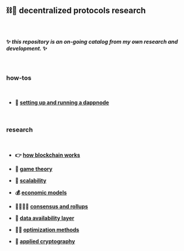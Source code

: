 ## ⛓🧱 decentralized protocols research 

<br>

####  ✨ *this repository is an *on-going* catalog from my own research and development.* ✨


<br>



### how-tos

<br>

* **🪼 [setting up and running a dappnode](dappnode)**


<br>



### research

<br>


* **👉 [how blockchain works](blockchains)**

* **👾 [game theory](game_theory)**

* **🐚 [scalability](scalability)**

* **💰 [economic models](economic_models)**

* **🫱🏻‍🫲🏽 [consensus and rollups](consensus_protocols)**

* **📀 [data availability layer](data_availability)**

* **👍🏽 [optimization methods](optimization)**
  
* **🧠 [applied cryptography](cryptography)**



<br>
